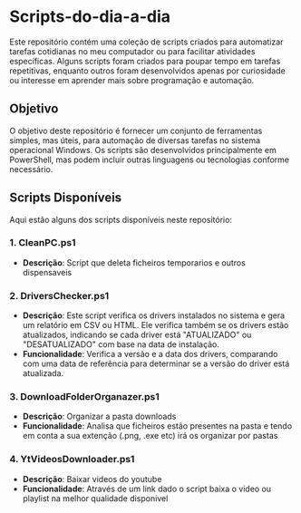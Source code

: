 # Scripts-do-dia-a-dia

Este repositório contém uma coleção de scripts criados para automatizar tarefas cotidianas no meu computador ou para facilitar atividades específicas. Alguns scripts foram criados para poupar tempo em tarefas repetitivas, enquanto outros foram desenvolvidos apenas por curiosidade ou interesse em aprender mais sobre programação e automação.

## Objetivo

O objetivo deste repositório é fornecer um conjunto de ferramentas simples, mas úteis, para automação de diversas tarefas no sistema operacional Windows. Os scripts são desenvolvidos principalmente em PowerShell, mas podem incluir outras linguagens ou tecnologias conforme necessário.

## Scripts Disponíveis

Aqui estão alguns dos scripts disponíveis neste repositório:

### 1. **CleanPC.ps1**
   - **Descrição**: Script que deleta ficheiros temporarios e outros dispensaveis

### 2. **DriversChecker.ps1**
   - **Descrição**: Este script verifica os drivers instalados no sistema e gera um relatório em CSV ou HTML. Ele verifica também se os drivers estão atualizados, indicando se cada driver está "ATUALIZADO" ou "DESATUALIZADO" com base na data de instalação.
   - **Funcionalidade**: Verifica a versão e a data dos drivers, comparando com uma data de referência para determinar se a versão do driver está atualizada.

### 3. **DownloadFolderOrganazer.ps1**
   - **Descrição**: Organizar a pasta downloads
   - **Funcionalidade**: Analisa que ficheiros estão presentes na pasta e tendo em conta a sua extenção (.png, .exe etc) irá os organizar por pastas

### 4. **YtVideosDownloader.ps1**
   - **Descrição**: Baixar videos do youtube
   - **Funcionalidade**: Através de um link dado o script baixa o video ou playlist na melhor qualidade disponivel